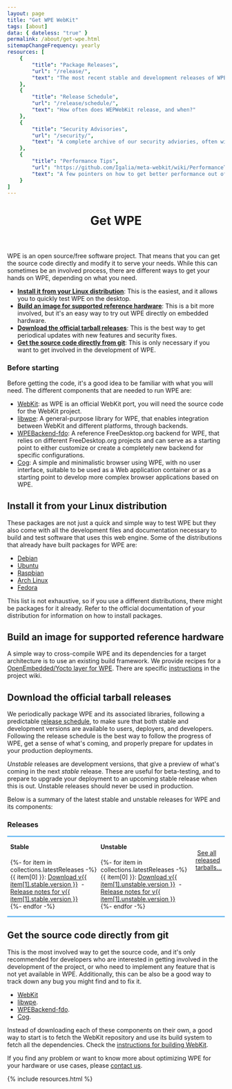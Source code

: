 ```yaml
---
layout: page
title: "Get WPE WebKit"
tags: [about]
data: { dateless: "true" }
permalink: /about/get-wpe.html
sitemapChangeFrequency: yearly
resources: [
	{
		"title": "Package Releases",
		"url": "/release/",
		"text": "The most recent stable and development releases of WPE codebases."
	},
	{
		"title": "Release Schedule",
		"url": "/release/schedule/",
		"text": "How often does WEPWebKit release, and when?"
	},
	{
		"title": "Security Advisories",
		"url": "/security/",
		"text": "A complete archive of our security adviories, often with download links."
	},
	{
		"title": "Performance Tips",
		"url": "https://github.com/Igalia/meta-webkit/wiki/PerformanceTips",
		"text": "A few pointers on how to get better performance out of WPEwebkit. (Github Wiki)"
	}
]
---
```


<header class="page">

# Get WPE

</header>

WPE is an open source/free software project. That means that you can
get the source code directly and modify it to serve your needs. While
this can sometimes be an involved process, there are different ways to
get your hands on WPE, depending on what you need.

* [__Install it from your Linux distribution__](#install-it-from-your-linux-distribution): This is the easiest, and it allows you to quickly test WPE on the desktop.
* [__Build an image for supported reference hardware__](#build-an-image-for-supported-reference-hardware): This is a bit more involved, but it's an easy way to try out WPE directly on embedded hardware.
* [__Download the official tarball releases__](#download-the-official-tarball-releases): This is the best way to get periodical updates with new features and security fixes.
* [__Get the source code directly from git__](#get-the-source-code-directly-from-git): This is only necessary if you want to get involved in the development of WPE.

### Before starting

Before getting the code, it's a good idea to be familiar with what you
will need. The different components that are needed to run WPE are:

* [WebKit](https://webkit.org): as WPE is an official WebKit port, you will need the source code for the WebKit project.
* [libwpe](https://github.com/WebPlatformForEmbedded/libwpe): A general-purpose library for WPE, that enables integration between WebKit and different platforms, through backends.
* [WPEBackend-fdo](https://github.com/Igalia/WPEBackend-fdo): A reference FreeDesktop.org backend for WPE, that relies on different FreeDesktop.org projects and can serve as a starting point to either customize or create a completely new backend for specific configurations.
* [Cog](https://github.com/Igalia/cog): A simple and minimalistic browser using WPE, with no user interface, suitable to be used as a Web application container or as a starting point to develop more complex browser applications based on WPE.

## __Install it from your Linux distribution__

These packages are not just a quick and simple way to test WPE but
they also come with all the development files and documentation
necessary to build and test software that uses this web engine. Some
of the distributions that already have built packages for WPE are:

  * [Debian](https://packages.debian.org/search?searchon=sourcenames&keywords=wpewebkit)
  * [Ubuntu](https://packages.ubuntu.com/search?keywords=wpewebkit&searchon=sourcenames&suite=all&section=all)
  * [Raspbian](https://archive.raspbian.org/raspbian/pool/main/w/wpewebkit/)
  * [Arch Linux](https://archlinux.org/packages/extra/x86_64/wpewebkit/)
  * [Fedora](https://copr.fedorainfracloud.org/coprs/philn/wpewebkit/)

This list is not exhaustive, so if you use a different distributions,
there might be packages for it already. Refer to the official
documentation of your distribution for information on how to install packages.

## __Build an image for supported reference hardware__

A simple way to cross-compile WPE and its dependencies for a target
architecture is to use an existing build framework. We provide recipes
for a [OpenEmbedded/Yocto layer for WPE](https://github.com/Igalia/meta-webkit/).
There are specific [instructions](https://github.com/Igalia/meta-webkit/wiki/WPE) in the
project wiki.

## __Download the official tarball releases__

We periodically package WPE and its associated libraries, following a
predictable [release schedule](/release/schedule/), to make sure that
both stable and development versions are available to users,
deployers, and developers. Following the release schedule is the best
way to follow the progress of WPE, get a sense of what's coming, and
properly prepare for updates in your production deployments.

_Unstable_ releases are development versions, that give a preview of
what's coming in the next _stable_ release. These are useful for
beta-testing, and to prepare to upgrade your deployment to an upcoming
stable release when this is out. Unstable releases should never be
used in production.

Below is a summary of the latest stable and unstable releases for WPE
and its components:

<h3 class="sr-only">Releases</h3>

<div class="container" style="border-block: medium solid hsl(205,86%,70%);padding-block:1em;padding-inline:0.5em;">
  <div class="card-deck" style="display:flex;">
    <div class="card">
      <h4 class="card-header text-center" style="margin-top: 0;">Stable</h4>
      <div class="list-group list-group-flush">
        {%- for item in collections.latestReleases -%}
        <div class="list-group-item list-group-item-action d-flex justify-content-between align-items-center">
          {{ item[0] }}<span class="sr-only">:</span>
          <span>
          <a class="badge badge-primary"
             title="Download {{ item[0] }} {{ item[1].stable.version }}"
             href="{{ site.release_dir | append:'/' | append: item[0] | append: '-' | append: item[1].stable.version | append: '.tar.xz' }}"><span class="sr-only">Download v</span>{{ item[1].stable.version }}<i style="margin-left:0.3em" class="icon-arrow-down-circle align-text-bottom"></i></a>
          <span class="sr-only">-</span>
          <a class="badge badge-secondary"
             title="Release notes for {{ item[0] }} {{ item[1].stable.version }}"
             href="{{ item[1].stable.url }}"><span class="sr-only">Release notes for v{{ item[1].stable.version }}</span><i class="icon-info align-text-bottom"></i></a>
          </span>
        </div>
        {%- endfor -%}
      </div>
    </div>

   <div class="card">
      <h4 class="card-header text-center" style="margin-top: 0;">Unstable</h4>
      <div class="list-group list-group-flush">
        {%- for item in collections.latestReleases -%}
        <div class="list-group-item list-group-item-action d-flex justify-content-between align-items-center">
          {{ item[0] }}<span class="sr-only">:</span>
          <span>
          <a class="badge badge-primary"
             title="Download {{ item[0] }} {{ item[1].unstable.version }}"
             href="{{ site.release_dir | append:'/' | append: item[0] | append: '-' | append: item[1].unstable.version | append: '.tar.xz' }}"><span class="sr-only">Download v</span>{{ item[1].unstable.version }}<i style="margin-left:0.3em" class="icon-arrow-down-circle align-text-bottom"></i></a>
          <span class="sr-only">-</span>
          <a class="badge badge-secondary"
             title="Release notes for {{ item[0] }} {{ item[1].unstable.version }}"
             href="{{ item[1].unstable.url }}"><span class="sr-only">Release notes for v{{ item[1].unstable.version }}</span><i class="icon-info align-text-bottom"></i></a>
          </span>
        </div>
        {%- endfor -%}
      </div>
    </div>
    <p class="m-3 mt-4 text-center">
      <a class="btn btn-light btn-sm" style="font-weight: normal" href="https://wpewebkit.org/release/">
        <i class="icon-cloud-download align-text-bottom" style="margin-right: 0.3em"></i>See all released tarballs…</a>
    </p>
  </div>
</div>

## __Get the source code directly from git__

This is the most involved way to get the source code, and it's only
recommended for developers who are interested in getting involved in
the development of the project, or who need to implement any feature
that is not yet available in WPE. Additionally, this can be also be
a good way to track down any bug you might find and to fix it.

* [WebKit](https://github.com/webKit/WebKit/)
* [libwpe](https://github.com/WebPlatformForEmbedded/libwpe).
* [WPEBackend-fdo](https://github.com/Igalia/WPEBackend-fdo).
* [Cog](https://github.com/Igalia/cog).

Instead of downloading each of these components on their own, a good way to start is to fetch the WebKit repository
and use its build system to fetch all the dependencies. Check the [instructions for building WebKit](https://trac.webkit.org/wiki/WPE#BuildingWPEWebKitfromgit).

If you find any problem or want to know more about optimizing WPE for your hardware or use cases, please [contact us](mailto:info@wpewebkit.org).

{% include resources.html %}
